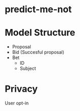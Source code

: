 # predict-me-not

# Model Structure

* Proposal
* Bid (Succesful proposal)
* Bet
  * ID
  * Subject

# Privacy
User opt-in
